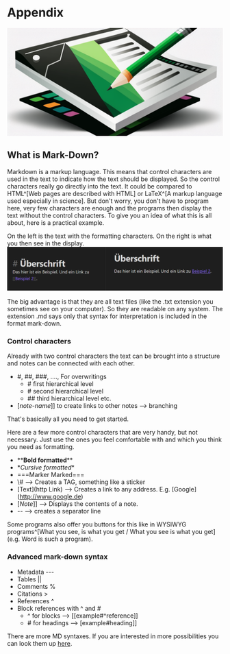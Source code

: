 # Appendix

![Markdown](images/Markdown.png)
## What is Mark-Down?

Markdown is a markup language. This means that control characters are used in the text to indicate how the text should be displayed. So the control characters really go directly into the text. It could be compared to HTML^[Web pages are described with HTML] or LaTeX^[A markup language used especially in science]. But don't worry, you don't have to program here, very few characters are enough and the programs then display the text without the control characters.
To give you an idea of what this is all about, here is a practical example.

On the left is the text with the formatting characters. On the right is what you then see in the display.
![Comparison to mark-down syntax and rendered view](images/Vergleich-MarkDown-Gerendert.png)

The big advantage is that they are all text files (like the .txt extension you sometimes see on your computer). So they are readable on any system. The extension .md says only that syntax for interpretation is included in the format mark-down.

### Control characters

Already with two control characters the text can be brought into a structure and notes can be connected with each other.

- \#, \##, \###, ...., For overwritings
	- \# first hierarchical level
	- \# second hierarchical level
	- \#\# third hierarchical level etc.
- \[_note-name_]] to create links to other notes --> branching

That's basically all you need to get started.

Here are a few more control characters that are very handy, but not necessary. Just use the ones you feel comfortable with and which you think you need as formatting.

- \*\***Bold formatted**\*\*
- \**Cursive formatted*\*
- \=\==Marker Marked==\=
- \\# --> Creates a TAG, something like a sticker
- \[Text\](http Link) --> Creates a link to any address. E.g. \[Google\](http://www.google.de)
- \[_Note_\]\] --> Displays the contents of a note.
- \-\- --> creates a separator line

Some programs also offer you buttons for this like in WYSIWYG programs^[What you see, is what you get / What you see is what you get] (e.g. Word is such a program).


### Advanced mark-down syntax

- Metadata \---
- Tables \|\|
- Comments \%
- Citations \>
- References \^
- Block references with ^ and #
  - \^ for blocks --> \[\[example\#^reference\]\]
  - \# for headings --> \[example\#heading\]\]

There are more MD syntaxes. If you are interested in more possibilities you can look them up [here](https://www.markdownguide.org/extended-syntax/).
<script src="https://giscus.app/client.js"
        data-repo="cogneon/lernos-zettelkasten"
        data-repo-id="R_kgDOI5YY1w"
        data-category="Announcements"
        data-category-id="DIC_kwDOI5YY184CUTx3"
        data-mapping="pathname"
        data-strict="0"
        data-reactions-enabled="1"
        data-emit-metadata="0"
        data-input-position="bottom"
        data-theme="light"
        data-lang="en"
        crossorigin="anonymous"
        async>
</script>
